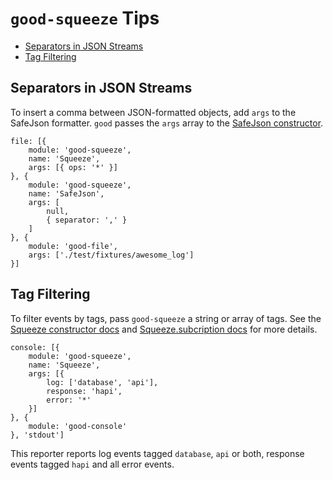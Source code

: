 # `good-squeeze` Tips

- [Separators in JSON Streams](#separators-in-json-streams)
- [Tag Filtering](#tag-filtering)

## Separators in JSON Streams

To insert a comma between JSON-formatted objects, add `args` to the SafeJson formatter. `good` passes the `args` array to the [SafeJson constructor](https://github.com/hapijs/good-squeeze#safejsonoptions-stringify).

```
file: [{
    module: 'good-squeeze',
    name: 'Squeeze',
    args: [{ ops: '*' }]
}, {
    module: 'good-squeeze',
    name: 'SafeJson',
    args: [
        null,
        { separator: ',' }
    ]
}, {
    module: 'good-file',
    args: ['./test/fixtures/awesome_log']
}]
```

## Tag Filtering

To filter events by tags, pass `good-squeeze` a string or array of tags. See the [Squeeze constructor docs](https://github.com/hapijs/good-squeeze#squeezeevents-options) and [Squeeze.subcription docs](https://github.com/hapijs/good-squeeze#squeezesubscriptionevents) for more details.

```
console: [{
    module: 'good-squeeze',
    name: 'Squeeze',
    args: [{
        log: ['database', 'api'],
        response: 'hapi',
        error: '*'
    }]
}, {
    module: 'good-console'
}, 'stdout']
```

This reporter reports log events tagged `database`, `api` or both, response events tagged `hapi` and all error events.